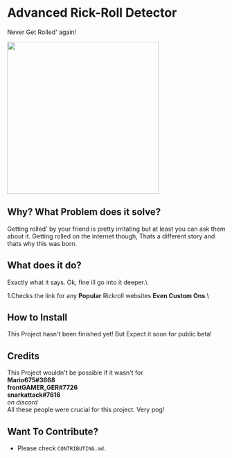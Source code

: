 # Advanced Rick-Roll Detector

Never Get Rolled' again!

<img title="Don't Get Rolled" alt="" src="https://i.ytimg.com/vi/HWUNfZ8bvu4/maxresdefault.jpg" width="350">

## Why? What Problem does it solve?

Getting rolled' by your friend is pretty irritating but at least you can ask them about it. Getting rolled on the internet though, Thats a different story and thats why this was born.

## What does it do?

Exactly what it says. Ok, fine ill go into it deeper.\

1.Checks the link for any **Popular** Rickroll websites **Even Custom Ons**.\

## How to Install

This Project hasn't been finished yet!
But Expect it soon for public beta!

## Credits

This Project wouldn't be possible if it wasn't for\
**Mario675#3668**\
**frontGAMER_GER#7726**\
**snarkattack#7616**\
*on discord*\
All these people were crucial for this project.
Very pog!

## Want To Contribute?

- Please check `CONTRIBUTING.md`.
